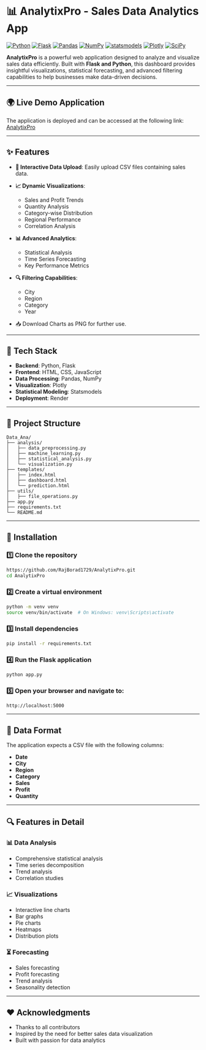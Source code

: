 # 📊 AnalytixPro - Sales Data Analytics App

[![Python](https://img.shields.io/badge/Python-3.8+-blue.svg)](https://www.python.org/downloads/)
[![Flask](https://img.shields.io/badge/Flask-3.0.0-green.svg)](https://flask.palletsprojects.com/)
[![Pandas](https://img.shields.io/badge/Pandas-2.1.4-orange.svg)](https://pandas.pydata.org/)
[![NumPy](https://img.shields.io/badge/NumPy-1.26.2-lightblue.svg)](https://numpy.org/)
[![statsmodels](https://img.shields.io/badge/statsmodels-0.14.0-red.svg)](https://www.statsmodels.org/)
[![Plotly](https://img.shields.io/badge/Plotly-5.18.0-purple.svg)](https://plotly.com/)
[![SciPy](https://img.shields.io/badge/SciPy-1.11.4-darkblue.svg)](https://scipy.org/)


**AnalytixPro** is a powerful web application designed to analyze and visualize sales data efficiently. Built with **Flask and Python**, this dashboard provides insightful visualizations, statistical forecasting, and advanced filtering capabilities to help businesses make data-driven decisions.

---

## 🌍 Live Demo Application
The application is deployed and can be accessed at the following link: [AnalytixPro](https://analytixpro-2.onrender.com/)

---
## ✨ Features

- **📂 Interactive Data Upload**: Easily upload CSV files containing sales data.
- **📈 Dynamic Visualizations**:
  - Sales and Profit Trends
  - Quantity Analysis
  - Category-wise Distribution
  - Regional Performance
  - Correlation Analysis
  

- **📊 Advanced Analytics**:
  - Statistical Analysis
  - Time Series Forecasting
  - Key Performance Metrics
- **🔍 Filtering Capabilities**:
  - City
  - Region
  - Category
  - Year
- 📥 Download Charts as PNG for further use.

---

## 🔧 Tech Stack

- **Backend**: Python, Flask
- **Frontend**: HTML, CSS, JavaScript
- **Data Processing**: Pandas, NumPy
- **Visualization**: Plotly
- **Statistical Modeling**: Statsmodels
- **Deployment**: Render

---

## 📂 Project Structure

```
Data_Ana/
├── analysis/
│   ├── data_preprocessing.py
│   ├── machine_learning.py
│   ├── statistical_analysis.py
│   └── visualization.py
├── templates/
│   ├── index.html
│   ├── dashboard.html
│   └── prediction.html
├── utils/
│   ├── file_operations.py
├── app.py
├── requirements.txt
└── README.md
```

---

## 🚀 Installation

### 1️⃣ Clone the repository
```sh
https://github.com/RajBorad1729/AnalytixPro.git
cd AnalytixPro
```

### 2️⃣ Create a virtual environment
```sh
python -m venv venv
source venv/bin/activate  # On Windows: venv\Scripts\activate
```

### 3️⃣ Install dependencies
```sh
pip install -r requirements.txt
```

### 4️⃣ Run the Flask application
```sh
python app.py
```

### 5️⃣ Open your browser and navigate to:
```
http://localhost:5000
```



---

## 📜 Data Format

The application expects a CSV file with the following columns:
- **Date**
- **City**
- **Region**
- **Category**
- **Sales**
- **Profit**
- **Quantity**

---

## 🔍 Features in Detail

### 📊 Data Analysis
- Comprehensive statistical analysis
- Time series decomposition
- Trend analysis
- Correlation studies

### 📈 Visualizations
- Interactive line charts
- Bar graphs
- Pie charts
- Heatmaps
- Distribution plots

### ⏳ Forecasting
- Sales forecasting
- Profit forecasting
- Trend analysis
- Seasonality detection

---

## ❤️ Acknowledgments

- Thanks to all contributors
- Inspired by the need for better sales data visualization
- Built with passion for data analytics
